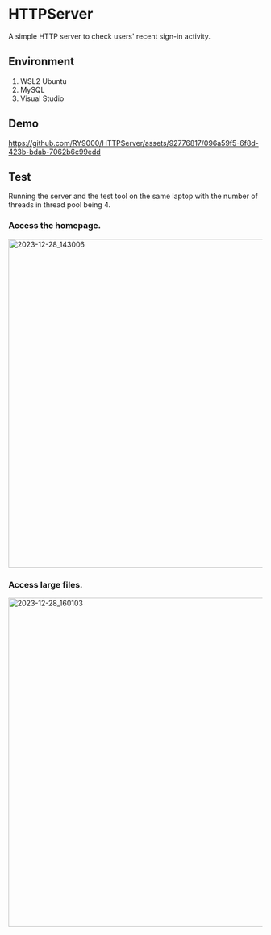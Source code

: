 # HTTPServer

A simple HTTP server to check users' recent sign-in activity.

## Environment
1. WSL2 Ubuntu
2. MySQL
3. Visual Studio

## Demo
https://github.com/RY9000/HTTPServer/assets/92776817/096a59f5-6f8d-423b-bdab-7062b6c99edd

## Test
Running the server and the test tool on the same laptop with the number of threads in thread pool being 4.

### Access the homepage.
<img width="653" alt="2023-12-28_143006" src="https://github.com/RY9000/HTTPServer/assets/92776817/362e7686-be0f-47c6-ba8a-58aaf916c2ce">

### Access large files.
<img width="653" alt="2023-12-28_160103" src="https://github.com/RY9000/HTTPServer/assets/92776817/fb8fa3e5-e557-4be0-b36d-5b5c55a4a223">

